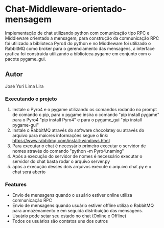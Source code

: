 # Chat-Middleware-orientado-mensagem
Implementação de chat utilizando python com comunicação tipo RPC e Middleware orientado a mensagem, para construção da comnunicação RPC
foi utilizado a biblioteca Pyro4 do python e no Middleware foi utilizado o RabbitMQ como broker para o gerenciamento das mensagens, a interface grafica foi construida
utilizando a biblioteca pygame em conjunto com o pacote pygame_gui.

## Autor
José Yuri Lima Lira

### Executando o projeto
1.  Instale o Pyro4 e o pygame utilizando os comandos rodando no prompt de comando o  pip, para o pygame insira o comando "pip install pygame" para o Pyro4 "pip install Pyro4" e para o pygame_gui "pip install pygame-gui"
2.  Instale o RabbitMQ através do software chocolatey ou através do arquivo para maiores informações segue o link: https://www.rabbitmq.com/install-windows.html
3.  Para executar o chat é necessário primeiro executar o servidor de nomes através do comando "python -m Pyro4.naming"
4.  Após a execução do servidor de nomes é necessário executar o servidor do chat basta rodar o arquivo server.py
5.  após a execução desses dois arquivos execute o arquivo chat.py e o chat será aberto

### Features
* Envio de mensagens quando o usuário estiver online utiliza comnunicação RPC
* Envio de mensagens quando usuário estiver offline utiliza o RabbitMQ para armazenamento e em seguida distribuição
das mensagens.
* Usuário pode setar seu estado no chat (Online e Offline)
* Todos os usuários são contatos uns dos outros

